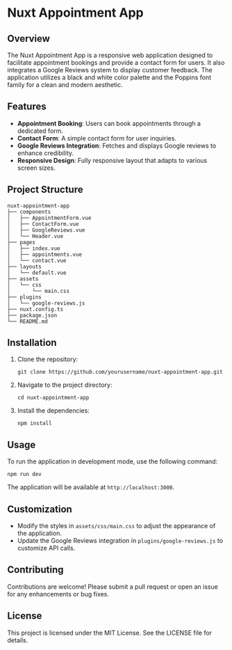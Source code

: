 # Nuxt Appointment App

## Overview
The Nuxt Appointment App is a responsive web application designed to facilitate appointment bookings and provide a contact form for users. It also integrates a Google Reviews system to display customer feedback. The application utilizes a black and white color palette and the Poppins font family for a clean and modern aesthetic.

## Features
- **Appointment Booking**: Users can book appointments through a dedicated form.
- **Contact Form**: A simple contact form for user inquiries.
- **Google Reviews Integration**: Fetches and displays Google reviews to enhance credibility.
- **Responsive Design**: Fully responsive layout that adapts to various screen sizes.

## Project Structure
```
nuxt-appointment-app
├── components
│   ├── AppointmentForm.vue
│   ├── ContactForm.vue
│   ├── GoogleReviews.vue
│   └── Header.vue
├── pages
│   ├── index.vue
│   ├── appointments.vue
│   └── contact.vue
├── layouts
│   └── default.vue
├── assets
│   └── css
│       └── main.css
├── plugins
│   └── google-reviews.js
├── nuxt.config.ts
├── package.json
└── README.md
```

## Installation
1. Clone the repository:
   ```
   git clone https://github.com/yourusername/nuxt-appointment-app.git
   ```
2. Navigate to the project directory:
   ```
   cd nuxt-appointment-app
   ```
3. Install the dependencies:
   ```
   npm install
   ```

## Usage
To run the application in development mode, use the following command:
```
npm run dev
```
The application will be available at `http://localhost:3000`.

## Customization
- Modify the styles in `assets/css/main.css` to adjust the appearance of the application.
- Update the Google Reviews integration in `plugins/google-reviews.js` to customize API calls.

## Contributing
Contributions are welcome! Please submit a pull request or open an issue for any enhancements or bug fixes.

## License
This project is licensed under the MIT License. See the LICENSE file for details.